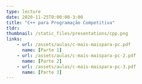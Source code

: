 ```yaml
---
type: lecture
date: 2020-11-25T0:00:00-3:00
title: "C++ para Programação Competitiva"
tldr:
thumbnail: /static_files/presentations/cpp.png
links: 
    - url: /assets/aulas/c-mais-maispara-pc.pdf
      name: [Parte 1]
    - url: /assets/aulas/c-mais-maispara-pc-2.pdf
      name: [Parte 2]
    - url: /assets/aulas/c-mais-maispara-pc-3.pdf
      name: [Parte 3]
---
```


